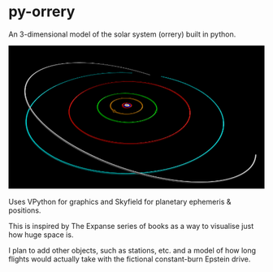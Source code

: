 # py-orrery
An 3-dimensional model of the solar system (orrery) built in python.

![screenshot of solar system](screenshot-2019.06.05.png)

Uses VPython for graphics and Skyfield for planetary ephemeris & positions.

This is inspired by The Expanse series of books as a way to visualise just how huge space is.

I plan to add other objects, such as stations, etc. and a model of how long flights would actually take with the fictional constant-burn Epstein drive.
